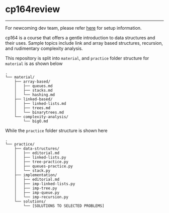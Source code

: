 # cp164review
___
For newcoming dev team, please refer [here](https://github.com/cascino/cp164review/blob/main/READFIRST.md) for setup information.

cp164 is a course that offers a gentle introduction to data structures and their uses. Sample topics include link and array based structures, recursion, and rudimentary complexity analysis.  

This repository is split into `material`, and `practice` folder structure for `material` is as shown below
```
.
└── material/
    ├── array-based/
    │   ├── queues.md
    │   ├── stacks.md
    │   └── hashing.md
    ├── linked-based/
    │   ├── linked-lists.md
    │   ├── trees.md
    │   └── binarytrees.md
    └── complexity-analysis/
        └── bigO.md
```

While the `practice` folder structure is shown here
```
.
└── practice/
    ├── data-structures/
    │   ├── editorial.md
    │   ├── linked-lists.py
    │   ├── tree-practice.py
    │   ├── queues-practice.py
    │   └── stack.py
    ├── implementation/
    │   ├── editorial.md
    │   ├── imp-linked-lists.py
    │   ├── imp-tree.py
    │   ├── imp-queue.py
    │   └── imp-recursion.py
    └── solutions/
        └── [SOLUTIONS TO SELECTED PROBLEMS]
```
